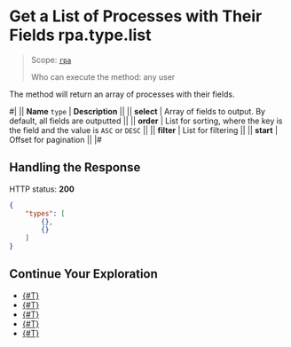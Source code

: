 # Get a List of Processes with Their Fields rpa.type.list

> Scope: [`rpa`](../../../scopes/permissions.md)
>
> Who can execute the method: any user

The method will return an array of processes with their fields.

#|
|| **Name**
`type` | **Description** ||
|| **select** | Array of fields to output. By default, all fields are outputted ||
|| **order** | List for sorting, where the key is the field and the value is `ASC` or `DESC` ||
|| **filter** | List for filtering ||
|| **start** | Offset for pagination ||
|#

## Handling the Response

HTTP status: **200**

```json
{
    "types": [
        {},
        {}
    ]
}
```

## Continue Your Exploration 

- [{#T}](./index.md)
- [{#T}](./rpa-type-add.md)
- [{#T}](./rpa-type-update.md)
- [{#T}](./rpa-type-get.md)
- [{#T}](./rpa-type-delete.md)